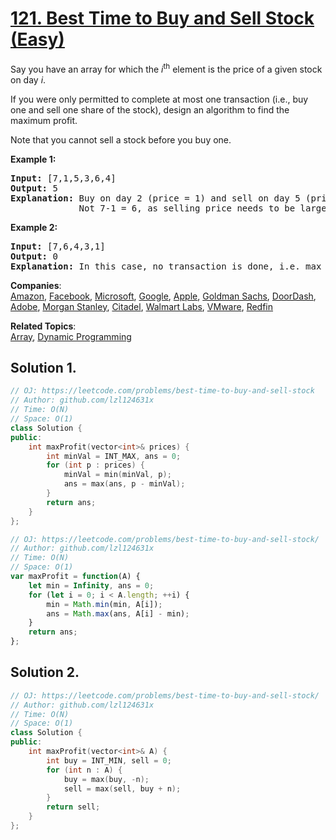 # [121. Best Time to Buy and Sell Stock (Easy)](https://leetcode.com/problems/best-time-to-buy-and-sell-stock/)

<p>Say you have an array for which the <em>i</em><sup>th</sup> element is the price of a given stock on day <em>i</em>.</p>

<p>If you were only permitted to complete at most one transaction (i.e., buy one and sell one share of the stock), design an algorithm to find the maximum profit.</p>

<p>Note that you cannot sell a stock before you buy one.</p>

<p><strong>Example 1:</strong></p>

<pre><strong>Input:</strong> [7,1,5,3,6,4]
<strong>Output:</strong> 5
<strong>Explanation:</strong> Buy on day 2 (price = 1) and sell on day 5 (price = 6), profit = 6-1 = 5.
&nbsp;            Not 7-1 = 6, as selling price needs to be larger than buying price.
</pre>

<p><strong>Example 2:</strong></p>

<pre><strong>Input:</strong> [7,6,4,3,1]
<strong>Output:</strong> 0
<strong>Explanation:</strong> In this case, no transaction is done, i.e. max profit = 0.
</pre>


**Companies**:  
[Amazon](https://leetcode.com/company/amazon), [Facebook](https://leetcode.com/company/facebook), [Microsoft](https://leetcode.com/company/microsoft), [Google](https://leetcode.com/company/google), [Apple](https://leetcode.com/company/apple), [Goldman Sachs](https://leetcode.com/company/goldman-sachs), [DoorDash](https://leetcode.com/company/doordash), [Adobe](https://leetcode.com/company/adobe), [Morgan Stanley](https://leetcode.com/company/morgan-stanley), [Citadel](https://leetcode.com/company/citadel), [Walmart Labs](https://leetcode.com/company/walmart-labs), [VMware](https://leetcode.com/company/vmware), [Redfin](https://leetcode.com/company/redfin)

**Related Topics**:  
[Array](https://leetcode.com/tag/array/), [Dynamic Programming](https://leetcode.com/tag/dynamic-programming/)

## Solution 1.

```cpp
// OJ: https://leetcode.com/problems/best-time-to-buy-and-sell-stock
// Author: github.com/lzl124631x
// Time: O(N)
// Space: O(1)
class Solution {
public:
    int maxProfit(vector<int>& prices) {
        int minVal = INT_MAX, ans = 0;
        for (int p : prices) {
            minVal = min(minVal, p);
            ans = max(ans, p - minVal);
        }
        return ans;
    }
};
```

```js
// OJ: https://leetcode.com/problems/best-time-to-buy-and-sell-stock/
// Author: github.com/lzl124631x
// Time: O(N)
// Space: O(1)
var maxProfit = function(A) {
    let min = Infinity, ans = 0;
    for (let i = 0; i < A.length; ++i) {
        min = Math.min(min, A[i]);
        ans = Math.max(ans, A[i] - min);
    }
    return ans;
};
```

## Solution 2.

```cpp
// OJ: https://leetcode.com/problems/best-time-to-buy-and-sell-stock/
// Author: github.com/lzl124631x
// Time: O(N)
// Space: O(1)
class Solution {
public:
    int maxProfit(vector<int>& A) {
        int buy = INT_MIN, sell = 0;
        for (int n : A) {
            buy = max(buy, -n);
            sell = max(sell, buy + n);
        }
        return sell;
    }
};
```